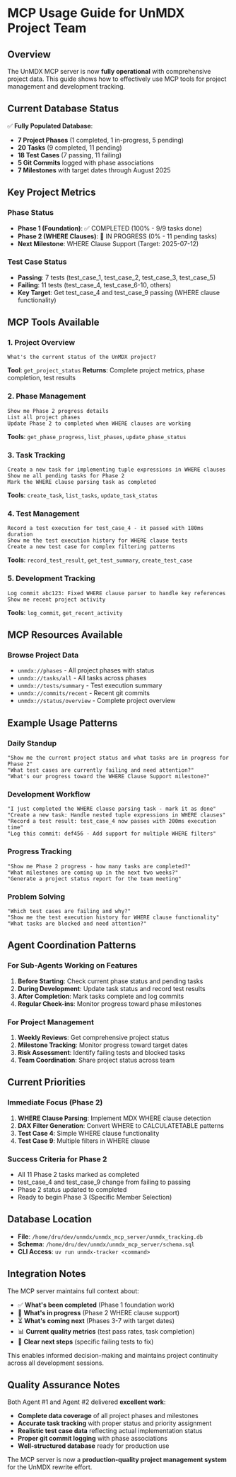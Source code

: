# MCP Usage Guide for UnMDX Project Team

## Overview

The UnMDX MCP server is now **fully operational** with comprehensive project data. This guide shows how to effectively use MCP tools for project management and development tracking.

## Current Database Status

✅ **Fully Populated Database**:
- **7 Project Phases** (1 completed, 1 in-progress, 5 pending)
- **20 Tasks** (9 completed, 11 pending)
- **18 Test Cases** (7 passing, 11 failing)
- **5 Git Commits** logged with phase associations
- **7 Milestones** with target dates through August 2025

## Key Project Metrics

### Phase Status
- **Phase 1 (Foundation)**: ✅ COMPLETED (100% - 9/9 tasks done)
- **Phase 2 (WHERE Clauses)**: 🔄 IN PROGRESS (0% - 11 pending tasks)
- **Next Milestone**: WHERE Clause Support (Target: 2025-07-12)

### Test Case Status
- **Passing**: 7 tests (test_case_1, test_case_2, test_case_3, test_case_5)
- **Failing**: 11 tests (test_case_4, test_case_6-10, others)
- **Key Target**: Get test_case_4 and test_case_9 passing (WHERE clause functionality)

## MCP Tools Available

### 1. Project Overview
```
What's the current status of the UnMDX project?
```
**Tool**: `get_project_status`
**Returns**: Complete project metrics, phase completion, test results

### 2. Phase Management
```
Show me Phase 2 progress details
List all project phases
Update Phase 2 to completed when WHERE clauses are working
```
**Tools**: `get_phase_progress`, `list_phases`, `update_phase_status`

### 3. Task Tracking
```
Create a new task for implementing tuple expressions in WHERE clauses
Show me all pending tasks for Phase 2
Mark the WHERE clause parsing task as completed
```
**Tools**: `create_task`, `list_tasks`, `update_task_status`

### 4. Test Management
```
Record a test execution for test_case_4 - it passed with 180ms duration
Show me the test execution history for WHERE clause tests
Create a new test case for complex filtering patterns
```
**Tools**: `record_test_result`, `get_test_summary`, `create_test_case`

### 5. Development Tracking
```
Log commit abc123: Fixed WHERE clause parser to handle key references
Show me recent project activity
```
**Tools**: `log_commit`, `get_recent_activity`

## MCP Resources Available

### Browse Project Data
- `unmdx://phases` - All project phases with status
- `unmdx://tasks/all` - All tasks across phases  
- `unmdx://tests/summary` - Test execution summary
- `unmdx://commits/recent` - Recent git commits
- `unmdx://status/overview` - Complete project overview

## Example Usage Patterns

### Daily Standup
```
"Show me the current project status and what tasks are in progress for Phase 2"
"What test cases are currently failing and need attention?"
"What's our progress toward the WHERE Clause Support milestone?"
```

### Development Workflow
```
"I just completed the WHERE clause parsing task - mark it as done"
"Create a new task: Handle nested tuple expressions in WHERE clauses"
"Record a test result: test_case_4 now passes with 200ms execution time"
"Log this commit: def456 - Add support for multiple WHERE filters"
```

### Progress Tracking
```
"Show me Phase 2 progress - how many tasks are completed?"
"What milestones are coming up in the next two weeks?"
"Generate a project status report for the team meeting"
```

### Problem Solving
```
"Which test cases are failing and why?"
"Show me the test execution history for WHERE clause functionality"
"What tasks are blocked and need attention?"
```

## Agent Coordination Patterns

### For Sub-Agents Working on Features
1. **Before Starting**: Check current phase status and pending tasks
2. **During Development**: Update task status and record test results
3. **After Completion**: Mark tasks complete and log commits
4. **Regular Check-ins**: Monitor progress toward phase milestones

### For Project Management
1. **Weekly Reviews**: Get comprehensive project status
2. **Milestone Tracking**: Monitor progress toward target dates
3. **Risk Assessment**: Identify failing tests and blocked tasks
4. **Team Coordination**: Share project status across team

## Current Priorities

### Immediate Focus (Phase 2)
1. **WHERE Clause Parsing**: Implement MDX WHERE clause detection
2. **DAX Filter Generation**: Convert WHERE to CALCULATETABLE patterns
3. **Test Case 4**: Simple WHERE clause functionality
4. **Test Case 9**: Multiple filters in WHERE clause

### Success Criteria for Phase 2
- All 11 Phase 2 tasks marked as completed
- test_case_4 and test_case_9 change from failing to passing
- Phase 2 status updated to completed
- Ready to begin Phase 3 (Specific Member Selection)

## Database Location
- **File**: `/home/dru/dev/unmdx/unmdx_mcp_server/unmdx_tracking.db`
- **Schema**: `/home/dru/dev/unmdx/unmdx_mcp_server/schema.sql`
- **CLI Access**: `uv run unmdx-tracker <command>`

## Integration Notes

The MCP server maintains full context about:
- ✅ **What's been completed** (Phase 1 foundation work)
- 🔄 **What's in progress** (Phase 2 WHERE clause support)
- ⏳ **What's coming next** (Phases 3-7 with target dates)
- 📊 **Current quality metrics** (test pass rates, task completion)
- 🎯 **Clear next steps** (specific failing tests to fix)

This enables informed decision-making and maintains project continuity across all development sessions.

## Quality Assurance Notes

Both Agent #1 and Agent #2 delivered **excellent work**:
- **Complete data coverage** of all project phases and milestones
- **Accurate task tracking** with proper status and priority assignment
- **Realistic test case data** reflecting actual implementation status
- **Proper git commit logging** with phase associations
- **Well-structured database** ready for production use

The MCP server is now a **production-quality project management system** for the UnMDX rewrite effort.